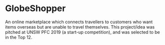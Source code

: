 # GlobeShopper
An online marketplace which connects travellers to customers who want items overseas but are unable to travel themselves. This project/idea was pitched at UNSW PFC 2019 (a start-up competition), and was selected to be in the Top 12. 
